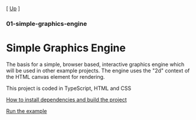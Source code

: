 [ [Up](/examples/) ]

### 01-simple-graphics-engine

# Simple Graphics Engine

The basis for a simple, browser based, interactive graphics engine which will be used in other example projects.
The engine uses the "2d" context of the HTML canvas element for rendering.

This project is coded in TypeScript, HTML and CSS

[How to install dependencies and build the project](installation.html)

[Run the example](example-01.html)
